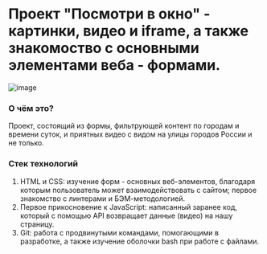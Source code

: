 # Проект "Посмотри в окно" - картинки, видео и iframe, а также знакомоство с основными элементами веба - формами.
![image](https://github.com/user-attachments/assets/7f41e36c-6c1b-4c8b-ad6a-e7f826726dd8)


### О чём это?
Проект, состоящий из формы, фильтрующей контент по городам и времени суток, и приятных видео с видом на улицы городов России и не только.

### Стек технологий
1. HTML и CSS: изучение форм - основных веб-элементов, благодаря которым пользователь может взаимодействовать с сайтом; первое знакомство с линтерами и БЭМ-методологией.
3. Первое прикосновение к JavaScript: написанный заранее код, который с помощью API возвращает данные (видео) на нашу страницу.
2. Git: работа с продвинутыми командами, помогающими в разработке, а также изучение оболочки bash при работе с файлами.

